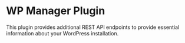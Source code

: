 # WP Manager Plugin
This plugin provides additional REST API endpoints to provide essential information about your WordPress installation.
